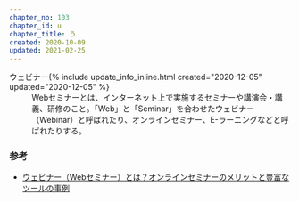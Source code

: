 ```yaml
---
chapter_no: 103
chapter_id: u
chapter_title: う
created: 2020-10-09
updated: 2021-02-25
---
```

<dl>
  <dt><a name="webinar">ウェビナー</a>{% include update_info_inline.html created="2020-12-05" updated="2020-12-05" %}</dt>
  <dd>Webセミナーとは、インターネット上で実施するセミナーや講演会・講義、研修のこと。「Web」と「Seminar」を合わせたウェビナー（Webinar）と呼ばれたり、オンラインセミナー、E-ラーニングなどと呼ばれたりする。</dd>
</dl>

### 参考
- [ウェビナー（Webセミナー）とは？オンラインセミナーのメリットと豊富なツールの事例](https://www.liveon.ne.jp/cafe/guide/WebSeminar.html)
